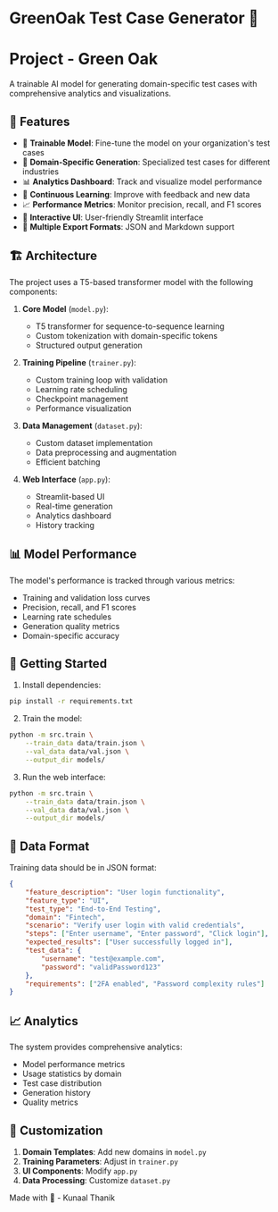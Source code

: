 # GreenOak Test Case Generator 🌳

# Project - Green Oak

A trainable AI model for generating domain-specific test cases with comprehensive analytics and visualizations.

## 🌟 Features

- 🧠 **Trainable Model**: Fine-tune the model on your organization's test cases
- 🎯 **Domain-Specific Generation**: Specialized test cases for different industries
- 📊 **Analytics Dashboard**: Track and visualize model performance
- 🔄 **Continuous Learning**: Improve with feedback and new data
- 📈 **Performance Metrics**: Monitor precision, recall, and F1 scores
- 🎨 **Interactive UI**: User-friendly Streamlit interface
- 📝 **Multiple Export Formats**: JSON and Markdown support

## 🏗️ Architecture

The project uses a T5-based transformer model with the following components:

1. **Core Model** (`model.py`):
   - T5 transformer for sequence-to-sequence learning
   - Custom tokenization with domain-specific tokens
   - Structured output generation

2. **Training Pipeline** (`trainer.py`):
   - Custom training loop with validation
   - Learning rate scheduling
   - Checkpoint management
   - Performance visualization

3. **Data Management** (`dataset.py`):
   - Custom dataset implementation
   - Data preprocessing and augmentation
   - Efficient batching

4. **Web Interface** (`app.py`):
   - Streamlit-based UI
   - Real-time generation
   - Analytics dashboard
   - History tracking

## 📊 Model Performance

The model's performance is tracked through various metrics:

- Training and validation loss curves
- Precision, recall, and F1 scores
- Learning rate schedules
- Generation quality metrics
- Domain-specific accuracy

## 🚀 Getting Started

1. Install dependencies:
```bash
pip install -r requirements.txt
```

2. Train the model:
```bash
python -m src.train \
    --train_data data/train.json \
    --val_data data/val.json \
    --output_dir models/
```

3. Run the web interface:
```bash
python -m src.train \
    --train_data data/train.json \
    --val_data data/val.json \
    --output_dir models/
```

## 📝 Data Format

Training data should be in JSON format:
```json
{
    "feature_description": "User login functionality",
    "feature_type": "UI",
    "test_type": "End-to-End Testing",
    "domain": "Fintech",
    "scenario": "Verify user login with valid credentials",
    "steps": ["Enter username", "Enter password", "Click login"],
    "expected_results": ["User successfully logged in"],
    "test_data": {
        "username": "test@example.com",
        "password": "validPassword123"
    },
    "requirements": ["2FA enabled", "Password complexity rules"]
}
```

## 📈 Analytics

The system provides comprehensive analytics:

- Model performance metrics
- Usage statistics by domain
- Test case distribution
- Generation history
- Quality metrics

## 🔧 Customization

1. **Domain Templates**: Add new domains in `model.py`
2. **Training Parameters**: Adjust in `trainer.py`
3. **UI Components**: Modify `app.py`
4. **Data Processing**: Customize `dataset.py`

Made with 🤍 - Kunaal Thanik 
